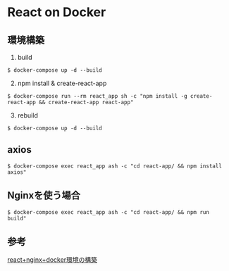 # React on Docker

## 環境構築
1. build
```
$ docker-compose up -d --build
```

2. npm install & create-react-app
```
$ docker-compose run --rm react_app sh -c "npm install -g create-react-app && create-react-app react-app"
```

3. rebuild
```
$ docker-compose up -d --build
```

## axios
```
$ docker-compose exec react_app ash -c "cd react-app/ && npm install axios"
```

## Nginxを使う場合
```
$ docker-compose exec react_app ash -c "cd react-app/ && npm run build"
```

## 参考
[react+nginx+docker環境の構築](https://syoblog.com/react-nginx-docker/)